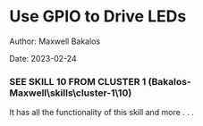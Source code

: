 #  Use GPIO to Drive LEDs

Author: Maxwell Bakalos

Date: 2023-02-24


### SEE SKILL 10 FROM CLUSTER 1 (Bakalos-Maxwell\skills\cluster-1\10)
It has all the functionality of this skill and more . . .

